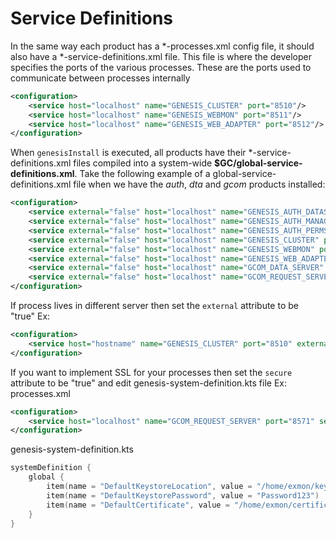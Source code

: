 # Service Definitions

In the same way each product has a \*-processes.xml config file, it should also have a \*-service-definitions.xml file. This file is where the developer specifies the ports of the various processes. These are the ports used to communicate between processes internally

```xml
<configuration>
    <service host="localhost" name="GENESIS_CLUSTER" port="8510"/>
    <service host="localhost" name="GENESIS_WEBMON" port="8511"/>
    <service host="localhost" name="GENESIS_WEB_ADAPTER" port="8512"/>
</configuration>
```

When `genesisInstall` is executed, all products have their \*-service-definitions.xml files compiled into a system-wide **$GC/global-service-definitions.xml**. Take the following example of a global-service-definitions.xml file when we have the *auth*, *dta* and *gcom* products installed:

```xml
<configuration>
    <service external="false" host="localhost" name="GENESIS_AUTH_DATASERVER" port="8502" secure="false"/>
    <service external="false" host="localhost" name="GENESIS_AUTH_MANAGER" port="8501" secure="false"/>
    <service external="false" host="localhost" name="GENESIS_AUTH_PERMS" port="8503" secure="false"/>
    <service external="false" host="localhost" name="GENESIS_CLUSTER" port="8510" secure="false"/>
    <service external="false" host="localhost" name="GENESIS_WEBMON" port="8511" secure="false"/>
    <service external="false" host="localhost" name="GENESIS_WEB_ADAPTER" port="8512" secure="false"/>
    <service external="false" host="localhost" name="GCOM_DATA_SERVER" port="8570" secure="false"/>
    <service external="false" host="localhost" name="GCOM_REQUEST_SERVER" port="8571" secure="false"/>
</configuration>
```

If process lives in different server then set the `external` attribute to be "true"
Ex:
```xml
<configuration>
    <service host="hostname" name="GENESIS_CLUSTER" port="8510" external="true"/>
</configuration>
```

If you want to implement SSL for your processes then set the `secure` attribute to be "true" and edit genesis-system-definition.kts file
Ex:
processes.xml
```xml
<configuration>
    <service host="localhost" name="GCOM_REQUEST_SERVER" port="8571" secure="true"/>
</configuration>
```

genesis-system-definition.kts
```kotlin
systemDefinition {
    global {
        item(name = "DefaultKeystoreLocation", value = "/home/exmon/keystore.jks")
        item(name = "DefaultKeystorePassword", value = "Password123")
        item(name = "DefaultCertificate", value = "/home/exmon/certificate.crt")
    }
}
```